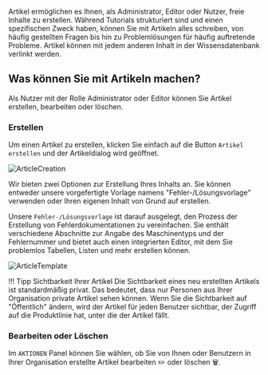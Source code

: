 Artikel ermöglichen es Ihnen, als Administrator, Editor oder Nutzer, freie Inhalte zu erstellen. Während Tutorials strukturiert sind und einen spezifischen Zweck haben, können Sie mit Artikeln alles schreiben, von häufig gestellten Fragen bis hin zu Problemlösungen für häufig auftretende Probleme. Artikel können mit jedem anderen Inhalt in der Wissensdatenbank verlinkt werden.

## Was können Sie mit Artikeln machen?
Als Nutzer mit der Rolle Administrator oder Editor können Sie Artikel erstellen, bearbeiten oder löschen.

### **Erstellen**
Um einen Artikel zu erstellen, klicken Sie einfach auf die Button `Artikel erstellen` und der Artikeldialog wird geöffnet.

![ArticleCreation](https://i.imgur.com/b2BskSM.gif)

Wir bieten zwei Optionen zur Erstellung Ihres Inhalts an. Sie können entweder unsere vorgefertigte Vorlage namens "Fehler-/Lösungsvorlage" verwenden oder Ihren eigenen Inhalt von Grund auf erstellen.

Unsere `Fehler-/Lösungsvorlage` ist darauf ausgelegt, den Prozess der Erstellung von Fehlerdokumentationen zu vereinfachen. Sie enthält verschiedene Abschnitte zur Angabe des Maschinentyps und der Fehlernummer und bietet auch einen integrierten Editor, mit dem Sie problemlos Tabellen, Listen und mehr erstellen können.

![ArticleTemplate](https://i.imgur.com/UvmaB2H.gif)

!!! Tipp Sichtbarkeit Ihrer Artikel
Die Sichtbarkeit eines neu erstellten Artikels ist standardmäßig privat. Das bedeutet, dass nur Personen aus Ihrer Organisation private Artikel sehen können. Wenn Sie die Sichtbarkeit auf "Öffentlich" ändern, wird der Artikel für jeden Benutzer sichtbar, der Zugriff auf die Produktlinie hat, unter die der Artikel fällt.

### **Bearbeiten oder Löschen**

Im `AKTIONEN` Panel können Sie wählen, ob Sie von Ihnen oder Benutzern in Ihrer Organisation erstellte Artikel bearbeiten :pencil2: oder löschen :wastebasket:.